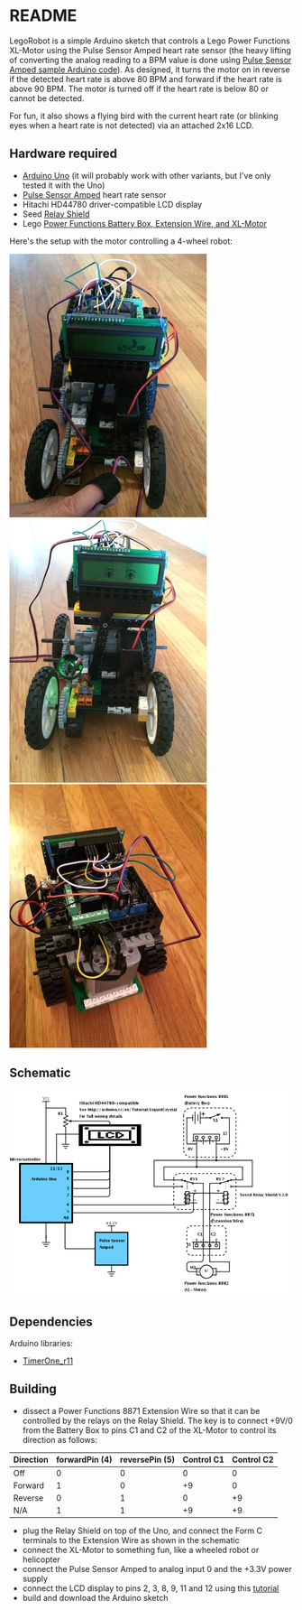# README

LegoRobot is a simple Arduino sketch that controls a Lego Power Functions XL-Motor using the Pulse Sensor Amped heart rate sensor (the heavy lifting of converting the analog reading to a BPM value is done using [Pulse Sensor Amped sample Arduino code](http://pulsesensor.myshopify.com/pages/code-and-guide)).  As designed, it turns the motor on in reverse if the detected heart rate is above 80 BPM and forward if the heart rate is above 90 BPM.  The motor is turned off if the heart rate is below 80 or cannot be detected.  

For fun, it also shows a flying bird with the current heart rate (or blinking eyes when a heart rate is not detected) via an attached 2x16 LCD.

## Hardware required
* [Arduino Uno](http://arduino.cc/en/Main/arduinoBoardUno) (it will probably work with other variants, but I've only tested it with the Uno)
* [Pulse Sensor Amped](http://pulsesensor.myshopify.com/products/pulse-sensor-amped) heart rate sensor
* Hitachi HD44780 driver-compatible LCD display
* Seed [Relay Shield](http://www.seeedstudio.com/depot/Relay-shield-p-693.html)
* Lego [Power Functions Battery Box, Extension Wire, and XL-Motor](http://shop.lego.com/en-US/LEGO-Power-Functions-Motor-Set-8293)

Here's the setup with the motor controlling a 4-wheel robot:

![Robot](lr_photo1.jpg)
![Robot](lr_photo2.jpg)
![Robot](lr_photo3.jpg)

## Schematic

![Schematic](lr_schematic.png)

## Dependencies

Arduino libraries:

* [TimerOne_r11](https://code.google.com/p/arduino-timerone/downloads/list)

## Building

* dissect a Power Functions 8871 Extension Wire so that it can be controlled by the relays on the Relay Shield.  The key is to connect +9V/0 from the Battery Box to pins C1 and C2 of the XL-Motor to control its direction as follows:

| Direction | forwardPin (4) | reversePin (5) | Control C1 | Control C2 |
| --------- | -------------- | -------------- | -- | -- |
| Off       | 0              | 0              | 0  | 0  |
| Forward   | 1              | 0              | +9 | 0  |
| Reverse   | 0              | 1              | 0  | +9 |
| N/A       | 1              | 1              | +9 | +9 |

* plug the Relay Shield on top of the Uno, and connect the Form C terminals to the Extension Wire as shown in the schematic
* connect the XL-Motor to something fun, like a wheeled robot or helicopter
* connect the Pulse Sensor Amped to analog input 0 and the +3.3V power supply
* connect the LCD display to pins 2, 3, 8, 9, 11 and 12 using this [tutorial](http://arduino.cc/en/Tutorial/LiquidCrystal)
* build and download the Arduino sketch
